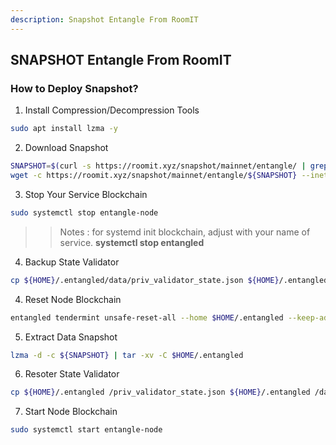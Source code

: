 ```yaml
---
description: Snapshot Entangle From RoomIT
---
```




## SNAPSHOT Entangle From RoomIT


### How to Deploy Snapshot?


1. Install Compression/Decompression Tools
```bash
sudo apt install lzma -y
```

2. Download Snapshot
```bash
SNAPSHOT=$(curl -s https://roomit.xyz/snapshot/mainnet/entangle/ | grep -i "<a href=" | grep lzma | grep -v md5sum | awk -F"=" '{print $2}' |  sed 's/"//g' | sed "s/>//g" | sed "s/ //g")
wget -c https://roomit.xyz/snapshot/mainnet/entangle/${SNAPSHOT} --inet4-only
```

3. Stop Your Service Blockchain
```bash
sudo systemctl stop entangle-node
```
>> Notes : for systemd init blockchain, adjust with your name of service. __systemctl stop entangled__

4. Backup State Validator
```bash
cp ${HOME}/.entangled/data/priv_validator_state.json ${HOME}/.entangled/priv_validator_state.json
```

4. Reset Node Blockchain
```bash
entangled tendermint unsafe-reset-all --home $HOME/.entangled --keep-addr-book
```

5. Extract Data Snapshot
```bash
lzma -d -c ${SNAPSHOT} | tar -xv -C $HOME/.entangled 
```

6. Resoter State Validator
```bash
cp ${HOME}/.entangled /priv_validator_state.json ${HOME}/.entangled /data/priv_validator_state.json
```

7. Start Node Blockchain
```bash
sudo systemctl start entangle-node
```